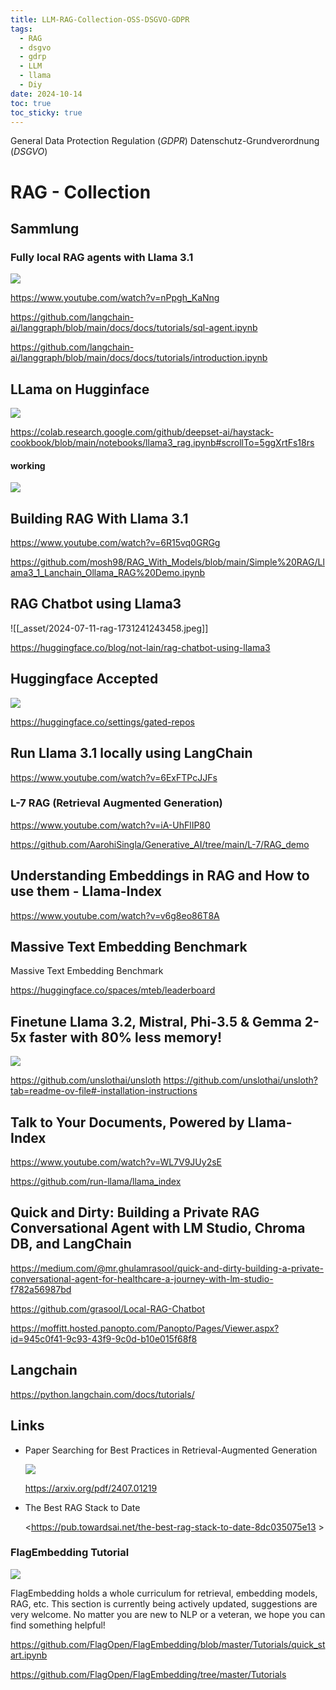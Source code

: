 ```yaml
---
title: LLM-RAG-Collection-OSS-DSGVO-GDPR
tags:
  - RAG
  - dsgvo
  - gdrp
  - LLM
  - llama
  - Diy
date: 2024-10-14
toc: true
toc_sticky: true
---
```


General Data Protection Regulation (_GDPR_)
Datenschutz-Grundverordnung (_DSGVO_)

# RAG - Collection

## Sammlung

### Fully local RAG agents with Llama 3.1

![](../_asset/2024-10-14-RAG-20241229153757.jpg)


<https://www.youtube.com/watch?v=nPpgh_KaNng>

<https://github.com/langchain-ai/langgraph/blob/main/docs/docs/tutorials/sql-agent.ipynb>

<https://github.com/langchain-ai/langgraph/blob/main/docs/docs/tutorials/introduction.ipynb>


## LLama on Hugginface 


![](../_asset/2024-10-14-RAG-20241229151544.jpg)

https://colab.research.google.com/github/deepset-ai/haystack-cookbook/blob/main/notebooks/llama3_rag.ipynb#scrollTo=5ggXrtFs18rs

#### working

![](_asset/2024-07-11-rag-1731241243426.jpeg)



## Building RAG With Llama 3.1


<https://www.youtube.com/watch?v=6R15vq0GRGg>

<https://github.com/mosh98/RAG_With_Models/blob/main/Simple%20RAG/Llama3_1_Lanchain_Ollama_RAG%20Demo.ipynb>


## RAG Chatbot using Llama3

![[_asset/2024-07-11-rag-1731241243458.jpeg]]

<https://huggingface.co/blog/not-lain/rag-chatbot-using-llama3>


## Huggingface Accepted 

![](../_asset/2024-10-14-RAG-20241229152623.jpg)

https://huggingface.co/settings/gated-repos



## Run Llama 3.1 locally using LangChain

<https://www.youtube.com/watch?v=6ExFTPcJJFs>

### L-7 RAG (Retrieval Augmented Generation)
<https://www.youtube.com/watch?v=iA-UhFlIP80>

<https://github.com/AarohiSingla/Generative_AI/tree/main/L-7/RAG_demo>


## Understanding Embeddings in RAG and How to use them - Llama-Index

<https://www.youtube.com/watch?v=v6g8eo86T8A>



## Massive Text Embedding Benchmark
Massive Text Embedding Benchmark

<https://huggingface.co/spaces/mteb/leaderboard>


## Finetune Llama 3.2, Mistral, Phi-3.5 & Gemma 2-5x faster with 80% less memory!



![](../_asset/2024-10-14-RAG-20241229152720.jpg)

https://github.com/unslothai/unsloth
https://github.com/unslothai/unsloth?tab=readme-ov-file#-installation-instructions


## Talk to Your Documents, Powered by Llama-Index

<https://www.youtube.com/watch?v=WL7V9JUy2sE>

<https://github.com/run-llama/llama_index>

## Quick and Dirty: Building a Private RAG Conversational Agent with LM Studio, Chroma DB, and LangChain

<https://medium.com/@mr.ghulamrasool/quick-and-dirty-building-a-private-conversational-agent-for-healthcare-a-journey-with-lm-studio-f782a56987bd>

<https://github.com/grasool/Local-RAG-Chatbot>

<https://moffitt.hosted.panopto.com/Panopto/Pages/Viewer.aspx?id=945c0f41-9c93-43f9-9c0d-b10e015f68f8>


## Langchain

<https://python.langchain.com/docs/tutorials/>

## Links


- Paper Searching for Best Practices in Retrieval-Augmented Generation 
  
  ![](../_asset/2024-10-14-RAG-20241229152856.jpg)


  <https://arxiv.org/pdf/2407.01219> 

- The Best RAG Stack to Date 
  
  <https://pub.towardsai.net/the-best-rag-stack-to-date-8dc035075e13 >
### FlagEmbedding Tutorial

![](../_asset/2024-10-14-RAG-20241229153123.jpg)

FlagEmbedding holds a whole curriculum for retrieval, embedding models, RAG, etc. This section is currently being actively updated, suggestions are very welcome. No matter you are new to NLP or a veteran, we hope you can find something helpful!

https://github.com/FlagOpen/FlagEmbedding/blob/master/Tutorials/quick_start.ipynb

<https://github.com/FlagOpen/FlagEmbedding/tree/master/Tutorials>
